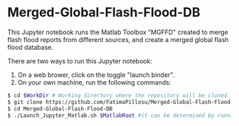 # Merged-Global-Flash-Flood-DB
This Jupyter notebook runs the Matlab Toolbox "MGFFD" created to merge flash flood reports from different sources, and create a merged global flash flood database. 

There are two ways to run this Jupyter notebook:
1. On a web brower, click on the toggle "launch binder".
2. On your own machine, run the following commands:
```sh
$ cd $WorkDir # Working directory where the repository will be cloned
$ git clone https://github.com/FatimaPillosu/Merged-Global-Flash-Flood-DB.git
$ cd Merged-Global-Flash-Flood-DB
$ ./Launch_Jupyter_Matlab.sh $MatlabRoot #it can be determined by running the command 'matlabroot' in the Matlab command line
```
